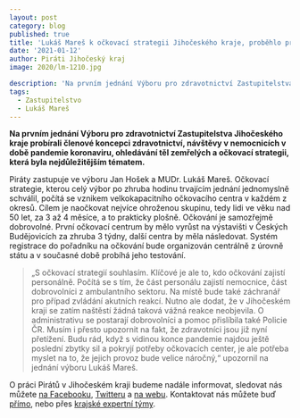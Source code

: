 ```yaml
---
layout: post
category: blog
published: true
title: 'Lukáš Mareš k očkovací strategii Jihočeského kraje, proběhlo první jednání Výboru pro zdravotnictví'
date: '2021-01-12'
author: Piráti Jihočeský kraj
image: 2020/lm-1210.jpg

description: 'Na prvním jednání Výboru pro zdravotnictví Zastupitelstva Jihočeského kraje probírali členové koncepci zdravotnictví, návštěvy v nemocnicích v době pandemie koronaviru, ohledávání těl zemřelých a očkovací strategii, která byla nejdůležitějším tématem.'
tags:
  - Zastupitelstvo
  - Lukáš Mareš
---
```

**Na prvním jednání Výboru pro zdravotnictví Zastupitelstva Jihočeského kraje probírali členové koncepci zdravotnictví, návštěvy v nemocnicích v době pandemie koronaviru, 
ohledávání těl zemřelých a očkovací strategii, která byla nejdůležitějším tématem.**

Piráty zastupuje ve výboru Jan Hošek a MUDr. Lukáš Mareš. Očkovací strategie, kterou celý výbor po zhruba hodinu trvajícím jednání jednomyslně schválil, 
počítá se vznikem velkokapacitního očkovacího centra v každém z okresů. Cílem je naočkovat nejvíce ohroženou skupinu, tedy lidi ve věku nad 50 let, za 3 až 4 měsíce, 
a to prakticky plošně. Očkování je samozřejmě dobrovolné. První očkovací centrum by mělo vyrůst na výstavišti v Českých Budějovicích za zhruba 3 týdny, další centra by měla následovat. 
Systém registrace do pořadníku na očkování bude organizován centrálně z úrovně státu a v současné době probíhá jeho testování.

>„S očkovací strategií souhlasím. Klíčové je ale to, kdo očkování zajistí personálně. 
Počítá se s tím, že část personálu zajistí nemocnice, část dobrovolníci 
z ambulantního sektoru. Na místě bude také záchranář pro případ zvládání akutních reakcí. 
Nutno ale dodat, že v Jihočeském kraji se zatím naštěstí žádná 
taková vážná reakce neobjevila. O administrativu se postarají dobrovolníci a pomoc přislíbila také Policie ČR. 
Musím i přesto upozornit na fakt, že zdravotníci jsou již nyní přetížení. 
Budu rád, když s vidinou konce pandemie najdou ještě poslední zbytky sil a pokryjí potřeby očkovacích center, je ale potřeba myslet na to, 
že jejich provoz bude velice náročný,“ upozornil na jednání výboru Lukáš Mareš.

O práci Pirátů v Jihočeském kraji budeme nadále informovat, sledovat nás můžete 
[na Facebooku](https://www.facebook.com/pirati.jck), 
[Twitteru](https://twitter.com/PiratiJcK) a 
[na webu](https://jihocesky.pirati.cz/). Kontaktovat nás můžete buď [přímo](https://jihocesky.pirati.cz/lide/), 
nebo přes [krajské expertní týmy](https://jihocesky.pirati.cz/pripoj-se/). 
